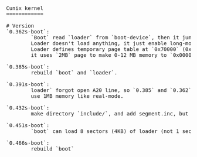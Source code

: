 <pre>

Cunix kernel
============

# Version
`0.362s-boot`:  
&#9`Boot` read `loader` from `boot-device`, then it jumps to it.  
&#9Loader doesn't load anything, it just enable long-mode and paging.  
&#9Loader defines temporary page table at `0x70000` (0x0000:0x7000),  
&#9it uses `2MB` page to make 0-12 MB memory to `0x0000 - 0xc0000`.  

`0.385s-boot`:  
&#9rebuild `boot` and `loader`.  

`0.391s-boot`:  
&#9loader` forgot open A20 line, so `0.385` and `0.362` just can<
&#9use 1MB memory like real-mode.  

`0.432s-boot`:  
&#9make directory `include/`, and add segment.inc, but it doesn't work. :-)  

`0.451s-boot`:  
&#9`boot` can load 8 sectors (4KB) of loader (not 1 sector).  

`0.466s-boot`:
&#9rebuild `boot`
</pre>
